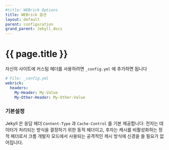 ```yaml
---
#title: WEBrick Options
title: WEBrick 옵션
layout: default
parent: configuration
grand_parent: Jekyll_docs
---
```


# {{ page.title }}

<!--
You can provide custom headers for your site by adding them to `_config.yml`
-->
자신의 사이트에 커스텀 헤더를 사용하려면 `_config.yml` 에 추가하면 됩니다

```yaml
# File: _config.yml
webrick:
  headers:
    My-Header: My-Value
    My-Other-Header: My-Other-Value
```

<!--
### Defaults
-->
### 기본설정

<!--
Jekyll provides by default `Content-Type` and `Cache-Control` response
headers: one dynamic in order to specify the nature of the data being served,
the other static in order to disable caching so that you don't have to fight
with Chrome's aggressive caching when you are in development mode.
-->
Jekyll 은 응답 헤더 `Content-Type` 과 `Cache-Control` 를 기본
제공합니다: 전자는 데이터가 처리되는 방식을 결정하기 위한 동적 헤더이고,
후자는 캐시를 비활성화하는 정적 헤더로서 크롬 개발자 모드에서 사용되는 공격적인
캐시 방식에 신경을 쓸 필요가 없어집니다.
